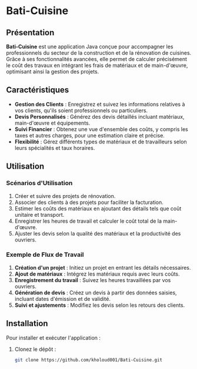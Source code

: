 # Bati-Cuisine

## Présentation

**Bati-Cuisine** est une application Java conçue pour accompagner les professionnels du secteur de la construction et de la rénovation de cuisines. Grâce à ses fonctionnalités avancées, elle permet de calculer précisément le coût des travaux en intégrant les frais de matériaux et de main-d'œuvre, optimisant ainsi la gestion des projets.

## Caractéristiques

- **Gestion des Clients** : Enregistrez et suivez les informations relatives à vos clients, qu'ils soient professionnels ou particuliers.
- **Devis Personnalisés** : Générez des devis détaillés incluant matériaux, main-d'œuvre et équipements.
- **Suivi Financier** : Obtenez une vue d'ensemble des coûts, y compris les taxes et autres charges, pour une estimation claire et précise.
- **Flexibilité** : Gérez différents types de matériaux et de travailleurs selon leurs spécialités et taux horaires.

## Utilisation

### Scénarios d'Utilisation

1. Créer et suivre des projets de rénovation.
2. Associer des clients à des projets pour faciliter la facturation.
3. Estimer les coûts des matériaux en ajoutant des détails tels que coût unitaire et transport.
4. Enregistrer les heures de travail et calculer le coût total de la main-d'œuvre.
5. Ajuster les devis selon la qualité des matériaux et la productivité des ouvriers.

### Exemple de Flux de Travail

1. **Création d'un projet** : Initiez un projet en entrant les détails nécessaires.
2. **Ajout de matériaux** : Intégrez les matériaux requis avec leurs coûts.
3. **Enregistrement du travail** : Suivez les heures travaillées par vos ouvriers.
4. **Génération de devis** : Créez un devis à partir des données saisies, incluant dates d'émission et de validité.
5. **Suivi et ajustements** : Modifiez les devis selon les retours des clients.

## Installation

Pour installer et exécuter l'application :

1. Clonez le dépôt :
   ```bash
   git clone https://github.com/kholoud001/Bati-Cuisine.git
